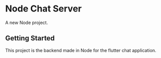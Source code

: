 # Node Chat Server

A new Node project.

## Getting Started

This project is the backend made in Node for the flutter chat application.

